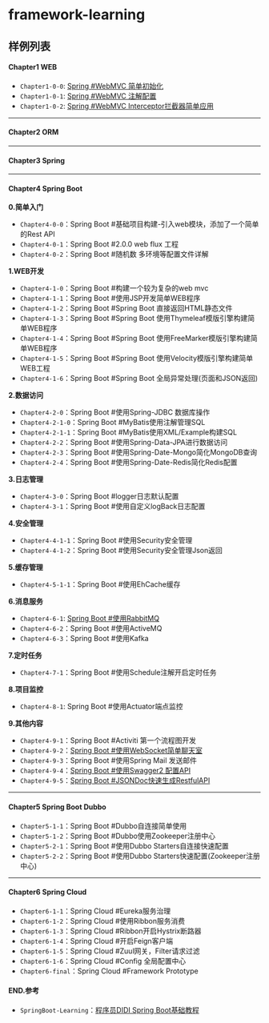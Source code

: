 # framework-learning
## 样例列表
#### **Chapter1 WEB** 
- `Chapter1-0-0`: [Spring #WebMVC 简单初始化](https://www.jianshu.com/p/86e3c8015ee5)
- `Chapter1-0-1`: [Spring #WebMVC 注解配置](https://www.jianshu.com/p/a4c88883747f)
- `Chapter1-0-2`: [Spring #WebMVC Interceptor拦截器简单应用](https://www.jianshu.com/p/c7cae4fba59d)
----------
#### **Chapter2 ORM** 

----------
#### **Chapter3 Spring** 

----------
#### **Chapter4 Spring Boot**
**0.简单入门**
- `Chapter4-0-0`：Spring Boot #基础项目构建-引入web模块，添加了一个简单的Rest API
- `Chapter4-0-1`：Spring Boot #2.0.0 web flux 工程
- `Chapter4-0-2`：Spring Boot #随机数 多环境等配置文件详解

**1.WEB开发**
- `Chapter4-1-0`：Spring Boot #构建一个较为复杂的web mvc
- `Chapter4-1-1`：Spring Boot #使用JSP开发简单WEB程序
- `Chapter4-1-2`：Spring Boot #Spring Boot 直接返回HTML静态文件
- `Chapter4-1-3`：Spring Boot #Spring Boot 使用Thymeleaf模版引擎构建简单WEB程序
- `Chapter4-1-4`：Spring Boot #Spring Boot 使用FreeMarker模版引擎构建简单WEB程序
- `Chapter4-1-5`：Spring Boot #Spring Boot 使用Velocity模版引擎构建简单WEB工程
- `Chapter4-1-6`：Spring Boot #Spring Boot 全局异常处理(页面和JSON返回)

**2.数据访问**
- `Chapter4-2-0`：Spring Boot #使用Spring-JDBC 数据库操作
- `Chapter4-2-1-0`：Spring Boot #MyBatis使用注解管理SQL
- `Chapter4-2-1-1`：Spring Boot #MyBatis使用XML/Example构建SQL
- `Chapter4-2-2`：Spring Boot #使用Spring-Data-JPA进行数据访问
- `Chapter4-2-3`：Spring Boot #使用Spring-Date-Mongo简化MongoDB查询
- `Chapter4-2-4`：Spring Boot #使用Spring-Date-Redis简化Redis配置

**3.日志管理**
- `Chapter4-3-0`：Spring Boot #logger日志默认配置
- `Chapter4-3-1`：Spring Boot #使用自定义logBack日志配置

**4.安全管理**
- `Chapter4-4-1-1`：Spring Boot #使用Security安全管理
- `Chapter4-4-1-2`：Spring Boot #使用Security安全管理Json返回

**5.缓存管理**
- `Chapter4-5-1-1`：Spring Boot #使用EhCache缓存

**6.消息服务**
- `Chapter4-6-1`: [Spring Boot #使用RabbitMQ](https://www.jianshu.com/p/b777d78df63d)
- `Chapter4-6-2`：Spring Boot #使用ActiveMQ
- `Chapter4-6-3`：Spring Boot #使用Kafka

**7.定时任务**
- `Chapter4-7-1`：Spring Boot #使用Schedule注解开启定时任务

**8.项目监控**
- `Chapter4-8-1`: Spring Boot #使用Actuator端点监控


**9.其他内容**
- `Chapter4-9-1`：Spring Boot #Activiti 第一个流程图开发
- `Chapter4-9-2`：[Spring Boot #使用WebSocket简单聊天室](https://www.jianshu.com/p/9b22a390747a)
- `Chapter4-9-3`：Spring Boot #使用Spring Mail 发送邮件
- `Chapter4-9-4`：[Spring Boot #使用Swagger2 配置API](https://www.jianshu.com/p/847fdad3fba2)
- `Chapter4-9-5`：[Spring Boot #JSONDoc快速生成RestfulAPI](https://www.jianshu.com/p/291217345e5d)


----------
#### **Chapter5 Spring Boot Dubbo**
- `Chapter5-1-1`：Spring Boot #Dubbo自连接简单使用
- `Chapter5-1-2`：Spring Boot #Dubbo使用Zookeeper注册中心
- `Chapter5-2-1`：Spring Boot #使用Dubbo Starters自连接快速配置
- `Chapter5-2-2`：Spring Boot #使用Dubbo Starters快速配置(Zookeeper注册中心)
----------
#### **Chapter6 Spring Cloud**
- `Chapter6-1-1`：Spring Cloud #Eureka服务治理
- `Chapter6-1-2`：Spring Cloud #使用Ribbon服务消费
- `Chapter6-1-3`：Spring Cloud #Ribbon开启Hystrix断路器
- `Chapter6-1-4`：Spring Cloud #开启Feign客户端
- `Chapter6-1-5`：Spring Cloud #Zuul网关，Filter请求过滤
- `Chapter6-1-6`：Spring Cloud #Config 全局配置中心
- `Chapter6-final`：Spring Cloud #Framework Prototype

#### **END.参考**
- `SpringBoot-Learning`：[程序员DIDI Spring Boot基础教程](https://github.com/SpringForAll/SpringBoot-Learning)

